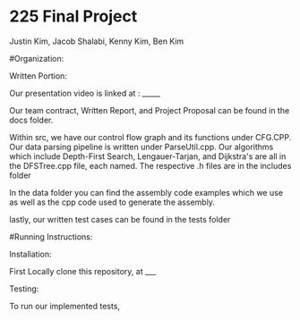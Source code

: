 # 225 Final Project 
Justin Kim, Jacob Shalabi, Kenny Kim, Ben Kim 


#Organization:

Written Portion:

Our presentation video is linked at : _____

Our team contract, Written Report, and Project Proposal can be found in the docs folder.

Within src, we have our control flow graph and its functions under CFG.CPP. Our data parsing pipeline is written under ParseUtil.cpp. Our algorithms which include Depth-First Search, Lengauer-Tarjan, and Dijkstra's are all in the DFSTree.cpp file, each named. The respective .h files are in the includes folder

In the data folder you can find the assembly code examples which we use as well as the cpp code used to generate the assembly.

lastly, our written test cases can be found in the tests folder


#Running Instructions:

Installation:

First Locally clone this repository, at ___

Testing: 

To run our implemented tests, 
